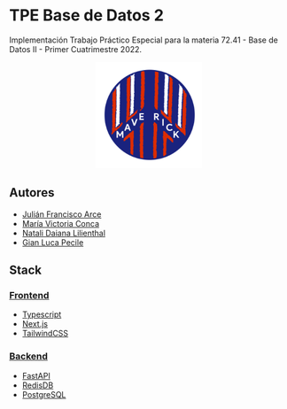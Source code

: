 # TPE Base de Datos 2

Implementación Trabajo Práctico Especial para la materia 72.41 - Base de Datos II - Primer Cuatrimestre 2022.

<div align='center'>
    <img src='/frontend/public/android-chrome-192x192.png' alt='Maverick-logo'/>
</div>

## Autores

* [Julián Francisco Arce](https://github.com/JuArce)
* [María Victoria Conca](https://github.com/MickyConca)
* [Natali Daiana Lilienthal](https://github.com/Natu17)
* [Gian Luca Pecile](https://github.com/glpecile)

## Stack
### [Frontend](/frontend)

* [Typescript](https://www.typescriptlang.org/)
* [Next.js](https://nextjs.org/)
* [TailwindCSS](https://tailwindcss.com/docs/installation)

### [Backend](/backend)

* [FastAPI](https://fastapi.tiangolo.com/)
* [RedisDB](https://redis.io/)
* [PostgreSQL](https://www.postgresql.org/)